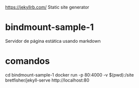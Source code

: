https://jekyllrb.com/
Static site generator



# bindmount-sample-1
Servidor de página estática usando markdown


# comandos
cd bindmount-sample-1
docker run -p 80:4000 -v $(pwd):/site bretfisher/jekyll-serve
http://localhost:80
